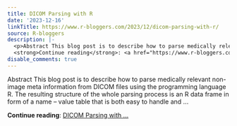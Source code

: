 ```yaml
---
title: DICOM Parsing with R
date: '2023-12-16'
linkTitle: https://www.r-bloggers.com/2023/12/dicom-parsing-with-r/
source: R-bloggers
description: |-
  <p>Abstract This blog post is to describe how to parse medically relevant non-image meta information from DICOM files using the programming language R. The resulting structure of the whole parsing process is an R data frame in form of a name – value table that is both easy to handle and ...</p>
  <strong>Continue reading</strong>: <a href="https://www.r-bloggers.com/2023/12/dicom-parsing-with-r/">DICOM Parsing with ...
disable_comments: true
---
```

<p>Abstract This blog post is to describe how to parse medically relevant non-image meta information from DICOM files using the programming language R. The resulting structure of the whole parsing process is an R data frame in form of a name – value table that is both easy to handle and ...</p>
<strong>Continue reading</strong>: <a href="https://www.r-bloggers.com/2023/12/dicom-parsing-with-r/">DICOM Parsing with ...